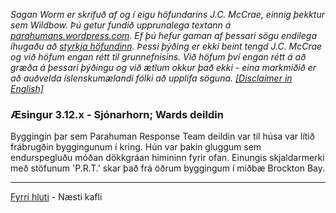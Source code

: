 *Sagan Worm er skrifuð af og í eigu höfundarins J.C. McCrae, einnig þekktur sem Wildbow. Þú getur fundið upprunalega textann á [parahumans.wordpress.com](https://parahumans.wordpress.com/). Ef þú hefur gaman af þessari sögu endilega íhugaðu að [styrkja höfundinn](https://parahumans.wordpress.com/support/). Þessi þýðing er ekki beint tengd J.C. McCrae og við höfum engan rétt til grunnefnisins. Við höfum því engan rétt á að græða á þessari þýðingu og við ætlum okkur það ekki - eina markmiðið er að auðvelda íslenskumælandi fólki að upplifa söguna. [[Disclaimer in English]](../../README.md#fyrirvari)*

### Æsingur 3.12.x - Sjónarhorn; Wards deildin

Byggingin þar sem Parahuman Response Team deildin var til húsa var lítið frábrugðin byggingunum í kring. Hún var þakin gluggum sem endurspegluðu móðan dökkgráan himininn fyrir ofan. Einungis skjaldarmerki með stöfunum 'P.R.T.' skar það frá öðrum byggingum í miðbæ Brockton Bay.



---

[Fyrri hluti](Ormur-03.12.md) - Næsti kafli